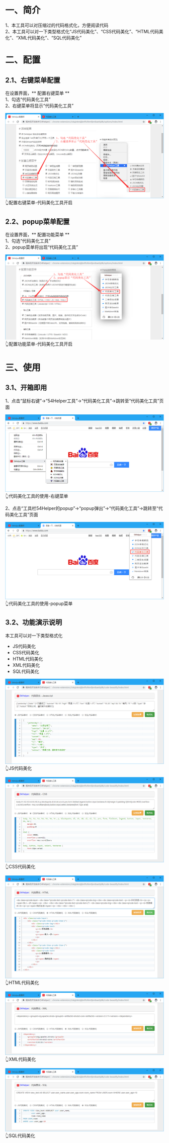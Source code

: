 # 一、简介
1、本工具可以对压缩过的代码格式化，方便阅读代码  
2、本工具可以对一下类型格式化“JS代码美化”、“CSS代码美化”、“HTML代码美化”、“XML代码美化”、“SQL代码美化”  

# 二、配置
## 2.1、右键菜单配置
在设置界面，** 配置右键菜单 **  
1、勾选“代码美化工具”  
2、右键菜单将显示“代码美化工具”  

![配置右键菜单-代码美化工具开启](../img/code-beautify-1.png)
👆配置右键菜单-代码美化工具开启

## 2.2、popup菜单配置
在设置界面，** 配置功能菜单 **  
1、勾选“代码美化工具”  
2、popup菜单将出现“代码美化工具”  

![配置功能菜单-代码美化工具开启](../img/code-beautify-2.png)
👆配置功能菜单-代码美化工具开启

# 三、使用
## 3.1、开箱即用
1、点击“鼠标右键”->“54Helper工具”->“代码美化工具”->跳转至“代码美化工具”页面  

![代码美化工具的使用-右键菜单](../img/code-beautify-3.png)
👆代码美化工具的使用-右键菜单

2、点击“工具栏54Helper的popup”->“popup弹出”->“代码美化工具”->跳转至“代码美化工具”页面  

![代码美化工具的使用-popup菜单](../img/code-beautify-4.png)
👆代码美化工具的使用-popup菜单

## 3.2、功能演示说明  
本工具可以对一下类型格式化  
- JS代码美化
- CSS代码美化
- HTML代码美化
- XML代码美化
- SQL代码美化

![JS代码美化](../img/code-beautify-5.png)
👆JS代码美化

![CSS代码美化](../img/code-beautify-6.png)
👆CSS代码美化

![HTML代码美化](../img/code-beautify-7.png)
👆HTML代码美化

![XML代码美化](../img/code-beautify-8.png)
👆XML代码美化

![SQL代码美化](../img/code-beautify-9.png)
👆SQL代码美化
